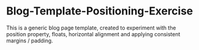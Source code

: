 # Blog-Template-Positioning-Exercise
This is a generic blog page template, created to experiment with the position property, floats, horizontal alignment and applying consistent margins / padding.
